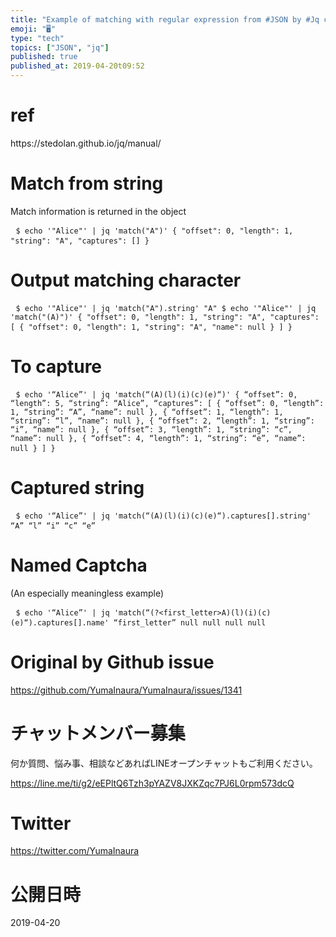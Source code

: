 ```yaml
---
title: "Example of matching with regular expression from #JSON by #Jq command"
emoji: "🖥"
type: "tech"
topics: ["JSON", "jq"]
published: true
published_at: 2019-04-20t09:52
---
```


<h1> ref </h1><p> https://stedolan.github.io/jq/manual/ </p><h1> Match from string </h1><p> Match information is returned in the object </p><pre> <code>$ echo &#39;&quot;Alice&quot;&#39; | jq &#39;match(&quot;A&quot;)&#39; { &quot;offset&quot;: 0, &quot;length&quot;: 1, &quot;string&quot;: &quot;A&quot;, &quot;captures&quot;: [] }</code> </pre><h1> Output matching character </h1><pre> <code>$ echo &#39;&quot;Alice&quot;&#39; | jq &#39;match(&quot;A&quot;).string&#39; &quot;A&quot; $ echo &#39;&quot;Alice&quot;&#39; | jq &#39;match(&quot;(A)&quot;)&#39; { &quot;offset&quot;: 0, &quot;length&quot;: 1, &quot;string&quot;: &quot;A&quot;, &quot;captures&quot;: [ { &quot;offset&quot;: 0, &quot;length&quot;: 1, &quot;string&quot;: &quot;A&quot;, &quot;name&quot;: null } ] }</code> </pre><h1> To capture </h1><pre> <code>$ echo &#39;“Alice”&#39; | jq &#39;match(“(A)(l)(i)(c)(e)“)&#39; { “offset”: 0, “length”: 5, “string”: “Alice”, “captures”: [ { “offset”: 0, “length”: 1, “string”: “A”, “name”: null }, { “offset”: 1, “length”: 1, “string”: “l”, “name”: null }, { “offset”: 2, “length”: 1, “string”: “i”, “name”: null }, { “offset”: 3, “length”: 1, “string”: “c”, “name”: null }, { “offset”: 4, “length”: 1, “string”: “e”, “name”: null } ] }</code> </pre><h1> Captured string </h1><pre> <code>$ echo &#39;“Alice”&#39; | jq &#39;match(“(A)(l)(i)(c)(e)“).captures[].string&#39; “A” “l” “i” “c” “e”</code> </pre><h1> Named Captcha </h1><p> (An especially meaningless example) </p><pre> <code>$ echo &#39;“Alice”&#39; | jq &#39;match(“(?&lt;first_letter&gt;A)(l)(i)(c)(e)“).captures[].name&#39; “first_letter” null null null null</code> </pre>

# Original by Github issue

https://github.com/YumaInaura/YumaInaura/issues/1341








<!-- Update From Qiita API -->

# チャットメンバー募集


何か質問、悩み事、相談などあればLINEオープンチャットもご利用ください。

https://line.me/ti/g2/eEPltQ6Tzh3pYAZV8JXKZqc7PJ6L0rpm573dcQ





# Twitter


https://twitter.com/YumaInaura


<!-- Update From Qiita API -->



# 公開日時

2019-04-20
